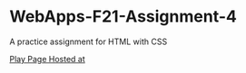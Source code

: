 # WebApps-F21-Assignment-4
A practice assignment for HTML with CSS


[Play Page Hosted at ](https://44-563-webapps-f21.github.io/webapps-f21-assignment-4-Bchamp21/play.html)